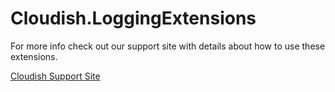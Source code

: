 Cloudish.LoggingExtensions
==========================

For more info check out our support site with details about how to use these extensions.

[Cloudish Support Site](http://support.cloudish.net)
